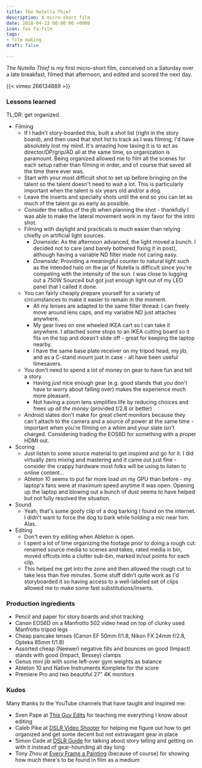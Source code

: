 ```yaml
---
title: The Nutella Thief
description: A micro-short film
date: 2018-04-23 00:00:00 +0000
icon: fas fa-film
tags:
- film making
draft: false

---
```

_The Nutella Thief_ is my first micro-short film, conceived on a Saturday over a late breakfast, filmed that afternoon, and edited and scored the next day.

{{< vimeo 266134889 >}}

### Lessons learned

TL;DR: get organized.

* Filming
  * If I hadn't story-boarded this, built a shot list (right in the story board), and then used that shot list to track as I was filming, I'd have absolutely lost my mind. It's amazing how taxing it is to act as director/DP/grip/AD all at the same time, so organization is paramount. Being organized allowed me to film all the scenes for each setup rather than filming in order, and of course that saved all the time there ever was.
  * Start with your most difficult shot to set up before bringing on the talent so the talent doesn't need to wait a lot. This is particularly important when the talent is six years old and/or a dog.
  * Leave the inserts and specialty shots until the end so you can let as much of the talent go as early as possible.
  * Consider the radius of the jib when planning the shot - thankfully I was able to make the lateral movement work in my favor for the intro shot.
  * Filming with daylight and practicals is much easier than relying chiefly on artificial light sources.
    * _Downside_: As the afternoon advanced, the light moved a bunch. I decided not to care (and barely bothered fixing it in post), although having a variable ND filter made not caring easy.
    * _Downside_: Providing a meaningful counter to natural light such as the intended halo on the jar of Nutella is difficult since you're competing with the intensity of the sun. I was close to lugging out a 750W Source4 but got just enough light out of my LED panel that I called it done.
  * You can fairly cheaply prepare yourself for a variety of circumstances to make it easier to remain in the moment.
    * All my lenses are adapted to the same filter thread: I can freely move around lens caps, and my variable ND just attaches anywhere.
    * My gear lives on one wheeled IKEA cart so I can take it anywhere. I attached some stops to an IKEA cutting board so it fits on the top and doesn't slide off - great for keeping the laptop nearby.
    * I have the same base plate receiver on my tripod head, my jib, and as a C-stand mount just in case - all have been useful timesavers.
  * You don't need to spend a lot of money on gear to have fun and tell a story.
    * Having _just_ nice enough gear (e.g. good stands that you don't have to worry about falling over) makes the experience much more pleasant.
    * Not having a zoom lens simplifies life by reducing choices and frees up _all the money_ (provided f/2.8 or better)
  * Android slates don't make for great client monitors because they can't attach to the camera and a source of power at the same time - important when you're filming on a whim and your slate isn't charged. Considering trading the EOS6D for something with a proper HDMI out.
* Scoring
  * Just listen to some source material to get inspired and go for it. I did virtually zero mixing and mastering and it came out just fine - consider the crappy hardware most folks will be using to listen to online content...
  * Ableton 10 seems to put far more load on my GPU than before - my laptop's fans were at maximum speed anytime it was open. Opening up the laptop and blowing out a bunch of dust seems to have helped but not fully resolved the situation.
* Sound
  * Yeah, that's some goofy clip of a dog barking I found on the internet. I didn't want to force the dog to bark while holding a mic near him. Alas.
* Editing
  * Don't even try editing when Ableton is open.
  * I spent a lot of time organizing the footage prior to doing a rough cut: renamed source media to scenes and takes, rated media in bin, moved offcuts into a clutter sub-bin, marked in/out points for each clip.
  * This helped me get into the zone and then allowed the rough cut to take less than five minutes. Some stuff didn't quite work as I'd storyboarded it so having access to a well-labeled set of clips allowed me to make some fast substitutions/inserts.

### Production ingredients

* Pencil and paper for story boards and shot tracking
* Canon EOS6D on a Manfrotto 502 video head on top of clunky used Manfrotto tripod legs
* Cheap pancake lenses (Canon EF 50mm f/1.8, Nikon FX 24mm f/2.8, Opteka 85mm f/1.8)
* Assorted cheap (Neewer) negative fills and bounces on good (Impact) stands with good (Impact, Bessey) clamps
* Genus mini jib with some left-over gym weights as balance
* Ableton 10 and Native Instruments Komplete for the score
* Premiere Pro and two beautiful 27" 4K monitors

### Kudos

Many thanks to the YouTube channels that have taught and inspired me:

* Sven Pape at [This Guy Edits](https://www.youtube.com/channel/UCcPuBEAwuF6XWXkcXJXJwsg) for teaching me everything I know about editing
* Caleb Pike at [DSLR Video Shooter](https://www.youtube.com/channel/UCMmA0XxraDP7ZVbv4eY3Omg) for helping me figure out how to get organized and get some decent but not extravagant gear in place
* Simon Cade at [DSLR Guide](https://www.youtube.com/channel/UCzQ1L-wzA_1qmLf49ey9iTQ) for talking about story telling and getting on with it instead of gear-hounding all day long
* Tony Zhou at [Every Frame a Painting](https://www.youtube.com/channel/UCjFqcJQXGZ6T6sxyFB-5i6A) (because of course) for showing how much there's to be found in film as a medium